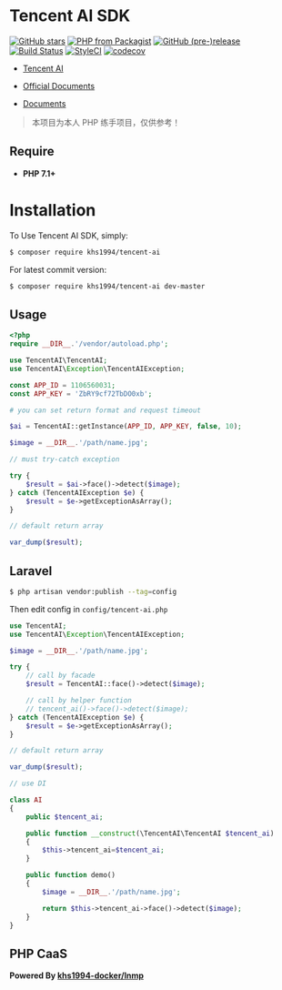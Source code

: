 # Tencent AI SDK

[![GitHub stars](https://img.shields.io/github/stars/khs1994-php/tencent-ai.svg?style=social&label=Stars)](https://github.com/khs1994-php/tencent-ai) [![PHP from Packagist](https://img.shields.io/packagist/php-v/khs1994/tencent-ai.svg)](https://packagist.org/packages/khs1994/tencent-ai) [![GitHub (pre-)release](https://img.shields.io/github/release/khs1994-php/tencent-ai/all.svg)](https://github.com/khs1994-php/tencent-ai/releases) [![Build Status](https://travis-ci.org/khs1994-php/tencent-ai.svg?branch=master)](https://travis-ci.org/khs1994-php/tencent-ai) [![StyleCI](https://styleci.io/repos/115306597/shield?branch=master)](https://styleci.io/repos/115306597) [![codecov](https://codecov.io/gh/khs1994-php/tencent-ai/branch/master/graph/badge.svg)](https://codecov.io/gh/khs1994-php/tencent-ai)

- [Tencent AI](https://ai.qq.com)

- [Official Documents](https://ai.qq.com/doc/index.shtml)

- [Documents](https://khs1994-php.github.io/tencent-ai/)

> 本项目为本人 PHP 练手项目，仅供参考！

## Require

* **PHP 7.1+**

# Installation

To Use Tencent AI SDK, simply:

```bash
$ composer require khs1994/tencent-ai
```

For latest commit version:

```bash
$ composer require khs1994/tencent-ai dev-master
```

## Usage

```php
<?php
require __DIR__.'/vendor/autoload.php';

use TencentAI\TencentAI;
use TencentAI\Exception\TencentAIException;

const APP_ID = 1106560031;
const APP_KEY = 'ZbRY9cf72TbDO0xb';

# you can set return format and request timeout

$ai = TencentAI::getInstance(APP_ID, APP_KEY, false, 10);

$image = __DIR__.'/path/name.jpg';

// must try-catch exception

try {
    $result = $ai->face()->detect($image);
} catch (TencentAIException $e) {
    $result = $e->getExceptionAsArray();
}

// default return array

var_dump($result);
```

## Laravel

```bash
$ php artisan vendor:publish --tag=config
```

Then edit config in `config/tencent-ai.php`

```php
use TencentAI;
use TencentAI\Exception\TencentAIException;

$image = __DIR__.'/path/name.jpg';

try {
    // call by facade
    $result = TencentAI::face()->detect($image);

    // call by helper function
    // tencent_ai()->face()->detect($image);
} catch (TencentAIException $e) {
    $result = $e->getExceptionAsArray();
}

// default return array

var_dump($result);

// use DI

class AI
{
    public $tencent_ai;

    public function __construct(\TencentAI\TencentAI $tencent_ai)
    {
        $this->tencent_ai=$tencent_ai;
    }

    public function demo()
    {
        $image = __DIR__.'/path/name.jpg';

        return $this->tencent_ai->face()->detect($image);
    }
}

```

## PHP CaaS

**Powered By [khs1994-docker/lnmp](https://github.com/khs1994-docker/lnmp)**

